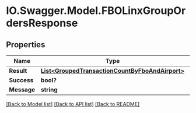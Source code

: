 # IO.Swagger.Model.FBOLinxGroupOrdersResponse
## Properties

Name | Type | Description | Notes
------------ | ------------- | ------------- | -------------
**Result** | [**List&lt;GroupedTransactionCountByFboAndAirport&gt;**](GroupedTransactionCountByFboAndAirport.md) |  | [optional] 
**Success** | **bool?** |  | [optional] 
**Message** | **string** |  | [optional] 

[[Back to Model list]](../README.md#documentation-for-models) [[Back to API list]](../README.md#documentation-for-api-endpoints) [[Back to README]](../README.md)

